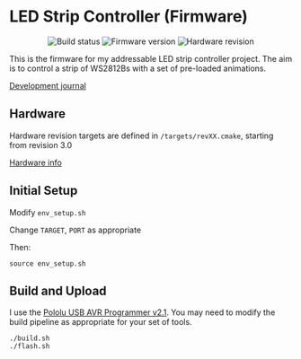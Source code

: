 # LED Strip Controller (Firmware)

<div align="center">

![Build status](https://img.shields.io/github/actions/workflow/status/texruska/led_strip_controller/build.yml?style=flat-square)
![Firmware version](https://img.shields.io/badge/fw%20version-pre--alpha-blue?style=flat-square)
![Hardware revision](https://img.shields.io/badge/hw%20revision-3.1-red?style=flat-square)

</div>

This is the firmware for my addressable LED strip controller project. The aim is to control a strip of WS2812Bs with a set of pre-loaded animations.

[Development journal](https://projects.stevenburnett.co.uk/led_controller/)

## Hardware

Hardware revision targets are defined in `/targets/revXX.cmake`, starting from revision 3.0

[Hardware info](docs/hardware.md)

## Initial Setup

Modify `env_setup.sh`

Change `TARGET`, `PORT` as appropriate

Then:

```
source env_setup.sh
```

## Build and Upload

I use the [Pololu USB AVR Programmer v2.1](https://www.pololu.com/product/3172). You may need to modify the build pipeline as appropriate for your set of tools.

```
./build.sh
./flash.sh
```
